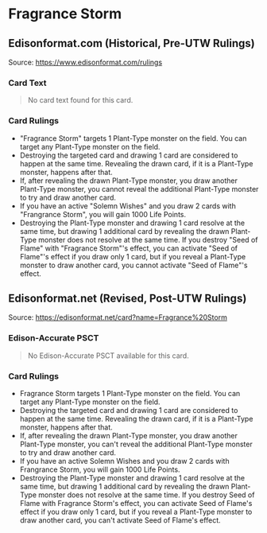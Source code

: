 # Fragrance Storm

## Edisonformat.com (Historical, Pre-UTW Rulings)

Source: https://www.edisonformat.com/rulings

### Card Text

> No card text found for this card.

### Card Rulings

*   "Fragrance Storm" targets 1 Plant-Type monster on the field. You can target any Plant-Type monster on the field.
*   Destroying the targeted card and drawing 1 card are considered to happen at the same time. Revealing the drawn card, if it is a Plant-Type monster, happens after that.
*   If, after revealing the drawn Plant-Type monster, you draw another Plant-Type monster, you cannot reveal the additional Plant-Type monster to try and draw another card.
*   If you have an active "Solemn Wishes" and you draw 2 cards with "Frangrance Storm", you will gain 1000 Life Points.
*   Destroying the Plant-Type monster and drawing 1 card resolve at the same time, but drawing 1 additional card by revealing the drawn Plant-Type monster does not resolve at the same time. If you destroy "Seed of Flame" with "Fragrance Storm"'s effect, you can activate "Seed of Flame"'s effect if you draw only 1 card, but if you reveal a Plant-Type monster to draw another card, you cannot activate "Seed of Flame"'s effect.

## Edisonformat.net (Revised, Post-UTW Rulings)

Source: https://edisonformat.net/card?name=Fragrance%20Storm

### Edison-Accurate PSCT

> No Edison-Accurate PSCT available for this card.

### Card Rulings

*   Fragrance Storm targets 1 Plant-Type monster on the field. You can target any Plant-Type monster on the field.
*   Destroying the targeted card and drawing 1 card are considered to happen at the same time. Revealing the drawn card, if it is a Plant-Type monster, happens after that.
*   If, after revealing the drawn Plant-Type monster, you draw another Plant-Type monster, you can't reveal the additional Plant-Type monster to try and draw another card.
*   If you have an active Solemn Wishes and you draw 2 cards with Frangrance Storm, you will gain 1000 Life Points.
*   Destroying the Plant-Type monster and drawing 1 card resolve at the same time, but drawing 1 additional card by revealing the drawn Plant-Type monster does not resolve at the same time. If you destroy Seed of Flame with Fragrance Storm's effect, you can activate Seed of Flame's effect if you draw only 1 card, but if you reveal a Plant-Type monster to draw another card, you can't activate Seed of Flame's effect.
            